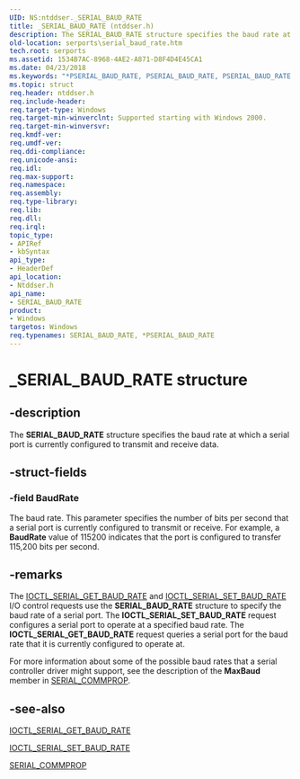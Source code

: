 ```yaml
---
UID: NS:ntddser._SERIAL_BAUD_RATE
title: _SERIAL_BAUD_RATE (ntddser.h)
description: The SERIAL_BAUD_RATE structure specifies the baud rate at which a serial port is currently configured to transmit and receive data.
old-location: serports\serial_baud_rate.htm
tech.root: serports
ms.assetid: 1534B7AC-8968-4AE2-A871-D8F4D4E45CA1
ms.date: 04/23/2018
ms.keywords: "*PSERIAL_BAUD_RATE, PSERIAL_BAUD_RATE, PSERIAL_BAUD_RATE structure pointer [Serial Ports], SERIAL_BAUD_RATE, SERIAL_BAUD_RATE structure [Serial Ports], _SERIAL_BAUD_RATE, ntddser/PSERIAL_BAUD_RATE, ntddser/SERIAL_BAUD_RATE, serports.serial_baud_rate"
ms.topic: struct
req.header: ntddser.h
req.include-header: 
req.target-type: Windows
req.target-min-winverclnt: Supported starting with Windows 2000.
req.target-min-winversvr: 
req.kmdf-ver: 
req.umdf-ver: 
req.ddi-compliance: 
req.unicode-ansi: 
req.idl: 
req.max-support: 
req.namespace: 
req.assembly: 
req.type-library: 
req.lib: 
req.dll: 
req.irql: 
topic_type:
- APIRef
- kbSyntax
api_type:
- HeaderDef
api_location:
- Ntddser.h
api_name:
- SERIAL_BAUD_RATE
product:
- Windows
targetos: Windows
req.typenames: SERIAL_BAUD_RATE, *PSERIAL_BAUD_RATE
---
```


# _SERIAL_BAUD_RATE structure


## -description


The <b>SERIAL_BAUD_RATE</b> structure specifies the baud rate at which a serial port is currently configured to transmit and receive data.


## -struct-fields




### -field BaudRate

The baud rate. This parameter specifies the number of bits per second that a serial port is currently configured to transmit or receive. For example, a <b>BaudRate</b> value of 115200 indicates that the port is configured to transfer 115,200 bits per second.


## -remarks



The <a href="https://msdn.microsoft.com/library/windows/hardware/ff546554">IOCTL_SERIAL_GET_BAUD_RATE</a> and <a href="https://msdn.microsoft.com/library/windows/hardware/ff546672">IOCTL_SERIAL_SET_BAUD_RATE</a> I/O control requests use the <b>SERIAL_BAUD_RATE</b> structure to specify the baud rate of a serial port. The <b>IOCTL_SERIAL_SET_BAUD_RATE</b> request configures a serial port to operate at a specified baud rate. The <b>IOCTL_SERIAL_GET_BAUD_RATE</b> request queries a serial port for the baud rate that it is currently configured to operate at.

For more information about some of the possible baud rates that a serial controller driver might support, see the description of the <b>MaxBaud</b> member in <a href="https://msdn.microsoft.com/library/windows/hardware/jj680684">SERIAL_COMMPROP</a>.




## -see-also




<a href="https://msdn.microsoft.com/library/windows/hardware/ff546554">IOCTL_SERIAL_GET_BAUD_RATE</a>



<a href="https://msdn.microsoft.com/library/windows/hardware/ff546672">IOCTL_SERIAL_SET_BAUD_RATE</a>



<a href="https://msdn.microsoft.com/library/windows/hardware/jj680684">SERIAL_COMMPROP</a>
 

 


